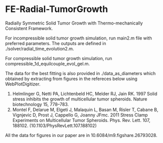 # FE-Radial-TumorGrowth
Radially Symmetric Solid Tumor Growth with Thermo-mechanically Consistent Framework.

For incompressible solid tumor growth simulation, run main2.m file with preferred parameters. The outputs are defined in ./solver/radial_time_evolution2.m.

For compressible solid tumor growth simulation, run compressible_1d_equilcouple_evol_gel.m.

The data for the best fitting is also provided in ./data_as_diameters which obtained by extracting from figures in the refereces below using WebPlotDigitizer. 

1) Helmlinger G, Netti PA, Lichtenbeld HC, Melder RJ, Jain RK. 1997 Solid stress inhibits the
growth of multicellular tumor spheroids. Nature biotechnology 15, 778–783.
2) Montel F, Delarue M, Elgeti J, Malaquin L, Basan M, Risler T, Cabane B, Vignjevic D, Prost J,
Cappello G, Joanny JFmc. 2011 Stress Clamp Experiments on Multicellular Tumor Spheroids.
Phys. Rev. Lett. 107, 188102. (10.1103/PhysRevLett.107.188102)

All the data for figures in our paper are in 10.6084/m9.figshare.26793028.

